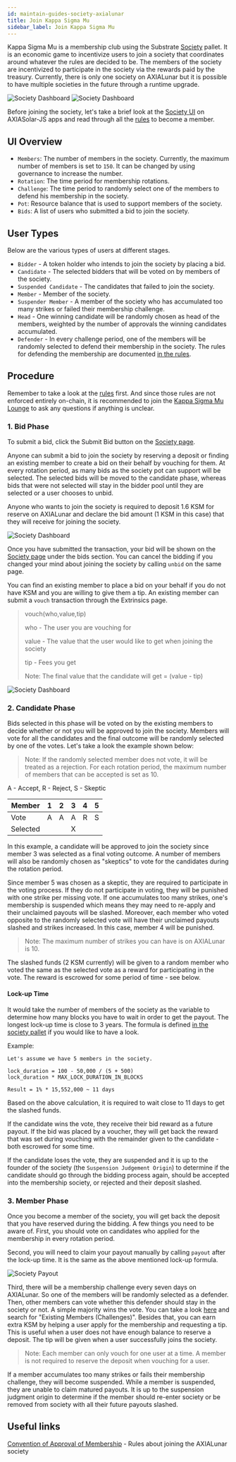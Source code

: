 ```yaml
---
id: maintain-guides-society-axialunar
title: Join Kappa Sigma Mu
sidebar_label: Join Kappa Sigma Mu
---
```


Kappa Sigma Mu is a membership club using the Substrate [Society](https://substrate.dev/rustdocs/latest/pallet_society/index.html) pallet. It is an economic game to incentivize users to join a society that coordinates around whatever the rules are decided to be. The members of the society are incentivized to participate in the society via the rewards paid by the treasury. Currently, there is only one society on AXIALunar but it is possible to have multiple societies in the future through a runtime upgrade.

![Society Dashboard](assets/axialunar/axialunar_society_page.png) ![Society Dashboard](assets/axialunar/axialunar_society_page2.png)

Before joining the society, let's take a brief look at the [Society UI](https://axiasolar.js.org/apps/#/society) on AXIASolar-JS apps and read through all the [rules](https://polkascan.io/pre/axialunar/transaction/0x948d3a4378914341dc7af9220a4c73acb2b3f72a70f14ee8089799da16d94c17) to become a member.

## UI Overview

- `Members`: The number of members in the society. Currently, the maximum number of members is set to `150`. It can be changed by using governance to increase the number.
- `Rotation`: The time period for membership rotations.
- `Challenge`: The time period to randomly select one of the members to defend his membership in the society.
- `Pot`: Resource balance that is used to support members of the society.
- `Bids`: A list of users who submitted a bid to join the society.

## User Types

Below are the various types of users at different stages.

- `Bidder` - A token holder who intends to join the society by placing a bid.
- `Candidate` - The selected bidders that will be voted on by members of the society.
- `Suspended Candidate` - The candidates that failed to join the society.
- `Member` - Member of the society.
- `Suspender Member` - A member of the society who has accumulated too many strikes or failed their membership challenge.
- `Head` - One winning candidate will be randomly chosen as head of the members, weighted by the number of approvals the winning candidates accumulated.
- `Defender` - In every challenge period, one of the members will be randomly selected to defend their membership in the society. The rules for defending the membership are documented [in the rules](https://polkascan.io/pre/axialunar/transaction/0x948d3a4378914341dc7af9220a4c73acb2b3f72a70f14ee8089799da16d94c17).

## Procedure

Remember to take a look at the [rules](https://polkascan.io/pre/axialunar/transaction/0x948d3a4378914341dc7af9220a4c73acb2b3f72a70f14ee8089799da16d94c17) first. And since those rules are not enforced entirely on-chain, it is recommended to join the [Kappa Sigma Mu Lounge](https://app.element.io/#/room/!BUmiAAnAYSRGarqwOt:matrix.parity.io) to ask any questions if anything is unclear.

### 1. Bid Phase

To submit a bid, click the Submit Bid button on the [Society page](https://ipfs.io/ipns/axialunar.dotapps.io/#/society).

Anyone can submit a bid to join the society by reserving a deposit or finding an existing member to create a bid on their behalf by vouching for them. At every rotation period, as many bids as the society pot can support will be selected. The selected bids will be moved to the candidate phase, whereas bids that were not selected will stay in the bidder pool until they are selected or a user chooses to unbid.

Anyone who wants to join the society is required to deposit 1.6 KSM for reserve on AXIALunar and declare the bid amount (1 KSM in this case) that they will receive for joining the society.

![Society Dashboard](assets/society/test_bid.jpg)

Once you have submitted the transaction, your bid will be shown on the [Society page](https://ipfs.io/ipns/axialunar.dotapps.io/#/society) under the bids section. You can cancel the bidding if you changed your mind about joining the society by calling `unbid` on the same page.

You can find an existing member to place a bid on your behalf if you do not have KSM and you are willing to give them a tip. An existing member can submit a `vouch` transaction through the Extrinsics page.

> vouch(who,value,tip)
>
> who - The user you are vouching for
>
> value - The value that the user would like to get when joining the society
>
> tip - Fees you get
>
> Note: The final value that the candidate will get = (value - tip)

![Society Dashboard](assets/society/vouch.jpg)

### 2. Candidate Phase

Bids selected in this phase will be voted on by the existing members to decide whether or not you will be approved to join the society. Members will vote for all the candidates and the final outcome will be randomly selected by one of the votes. Let's take a look the example shown below:

> Note: If the randomly selected member does not vote, it will be treated as a rejection. For each rotation period, the maximum number of members that can be accepted is set as 10.

A - Accept, R - Reject, S - Skeptic

| Member   | 1   | 2   | 3   | 4   | 5   |
| -------- | --- | --- | --- | --- | --- |
| Vote     | A   | A   | A   | R   | S   |
| Selected |     |     | X   |     |     |

In this example, a candidate will be approved to join the society since member 3 was selected as a final voting outcome. A number of members will also be randomly chosen as "skeptics" to vote for the candidates during the rotation period.

Since member 5 was chosen as a skeptic, they are required to participate in the voting process. If they do not participate in voting, they will be punished with one strike per missing vote. If one accumulates too many strikes, one's membership is suspended which means they may need to re-apply and their unclaimed payouts will be slashed. Moreover, each member who voted opposite to the randomly selected vote will have their unclaimed payouts slashed and strikes increased. In this case, member 4 will be punished.

> Note: The maximum number of strikes you can have is on AXIALunar is 10.

The slashed funds (2 KSM currently) will be given to a random member who voted the same as the selected vote as a reward for participating in the vote. The reward is escrowed for some period of time - see below.

#### Lock-up Time

It would take the number of members of the society as the variable to determine how many blocks you have to wait in order to get the payout. The longest lock-up time is close to 3 years. The formula is defined [in the society pallet](https://substrate.dev/rustdocs/latest/pallet_society/index.html) if you would like to have a look.

Example:

```
Let's assume we have 5 members in the society.

lock_duration = 100 - 50,000 / (5 + 500)
lock_duration * MAX_LOCK_DURATION_IN_BLOCKS

Result = 1% * 15,552,000 ~ 11 days
```

Based on the above calculation, it is required to wait close to 11 days to get the slashed funds.

If the candidate wins the vote, they receive their bid reward as a future payout. If the bid was placed by a voucher, they will get back the reward that was set during vouching with the remainder given to the candidate - both escrowed for some time.

If the candidate loses the vote, they are suspended and it is up to the founder of the society (the `Suspension Judgement Origin`) to determine if the candidate should go through the bidding process again, should be accepted into the membership society, or rejected and their deposit slashed.

### 3. Member Phase

Once you become a member of the society, you will get back the deposit that you have reserved during the bidding. A few things you need to be aware of. First, you should vote on candidates who applied for the membership in every rotation period.

Second, you will need to claim your payout manually by calling `payout` after the lock-up time. It is the same as the above mentioned lock-up formula.

![Society Payout](assets/society/payout.jpg)

Third, there will be a membership challenge every seven days on AXIALunar. So one of the members will be randomly selected as a defender. Then, other members can vote whether this defender should stay in the society or not. A simple majority wins the vote. You can take a look [here](https://polkascan.io/pre/axialunar/transaction/0x948d3a4378914341dc7af9220a4c73acb2b3f72a70f14ee8089799da16d94c17) and search for "Existing Members (Challenges)". Besides that, you can earn extra KSM by helping a user apply for the membership and requesting a tip. This is useful when a user does not have enough balance to reserve a deposit. The tip will be given when a user successfully joins the society.

> Note: Each member can only vouch for one user at a time. A member is not required to reserve the deposit when vouching for a user.

If a member accumulates too many strikes or fails their membership challenge, they will become suspended. While a member is suspended, they are unable to claim matured payouts. It is up to the suspension judgment origin to determine if the member should re-enter society or be removed from society with all their future payouts slashed.

## Useful links

[Convention of Approval of Membership](https://polkascan.io/pre/axialunar/transaction/0x948d3a4378914341dc7af9220a4c73acb2b3f72a70f14ee8089799da16d94c17) - Rules about joining the AXIALunar society
